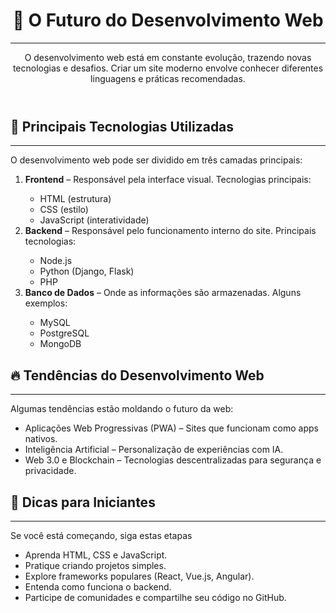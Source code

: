 <!DOCTYPE html>
<html>
    <body>
        <header>
            <h1>🚀 O Futuro do Desenvolvimento Web</h1><hr>
            <p>O desenvolvimento web está em constante evolução, trazendo novas tecnologias e desafios. Criar um site moderno envolve conhecer diferentes linguagens e práticas recomendadas.</p>
        </header>
        <main>
            <section>
            <h2>📌 Principais Tecnologias Utilizadas </h2><hr>
            <p>O desenvolvimento web pode ser dividido em três camadas principais:</p>
                <ol>
                 <li><strong>Frontend</strong> – Responsável pela interface visual. Tecnologias principais:</li>
                     <ul>
                        <li>HTML (estrutura)</li>
                        <li>CSS (estilo)</li>
                        <li>JavaScript (interatividade)</li>
                     </ul>
                 <li><strong>Backend</strong> – Responsável pelo funcionamento interno do site. Principais tecnologias:</li>
                    <ul>
                        <li>Node.js</li>
                        <li>Python (Django, Flask)</li>
                        <li>PHP</li>
                    </ul>
                 <li><strong>Banco de Dados</strong> – Onde as informações são armazenadas. Alguns exemplos:</li>
                         <ul>
                            <li>MySQL</li>
                            <li>PostgreSQL</li>
                            <li>MongoDB</li>
                         </ul>
                </ol>
         <h2>🔥 Tendências do Desenvolvimento Web</h2><hr>
             <p>Algumas tendências estão moldando o futuro da web:</p>
                <ul>
                  <li>Aplicações Web Progressivas (PWA) – Sites que funcionam como apps nativos.</li>
                 <li>Inteligência Artificial – Personalização de experiências com IA.</li>
                 <li>Web 3.0 e Blockchain – Tecnologias descentralizadas para segurança e privacidade.</li>
                </ul>
            </section>
            <section>
            <h2>🎯 Dicas para Iniciantes</h2><hr>
             <p>Se você está começando, siga estas etapas</p>
             <ul>
                <li>Aprenda HTML, CSS e JavaScript.</li>
                <li>Pratique criando projetos simples.</li>
                <li>Explore frameworks populares (React, Vue.js, Angular).</li>
                <li>Entenda como funciona o backend.</li>
                <li>Participe de comunidades e compartilhe seu código no GitHub.</li>
            </ul>
            </section>
        </main>
    </body>
</html>
